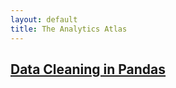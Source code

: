 ```yaml
---
layout: default
title: The Analytics Atlas
---
```

## [**Data Cleaning in Pandas**](./posts/data-cleaning.md)
